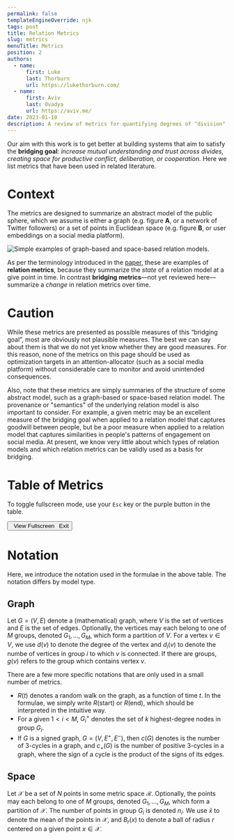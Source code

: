 ```yaml
---
permalink: false
templateEngineOverride: njk
tags: post
title: Relation Metrics
slug: metrics
menuTitle: Metrics
position: 2
authors:
  - name:
      first: Luke
      last: Thorburn
      url: https://lukethorburn.com/
  - name:
      first: Aviv
      last: Ovadya
      url: https://aviv.me/
date: 2023-01-10
description: A review of metrics for quantifying degrees of "division" or "polarization".
---
```

Our aim with this work is to get better at building systems that aim to satisfy the **bridging goal**: *increase mutual understanding and trust across divides, creating space for productive conflict, deliberation, or cooperation.* Here we list metrics that have been used in related literature. 


# Context

The metrics are designed to summarize an abstract model of the public sphere, which we assume is either a graph (e.g. figure **A**, or a network of Twitter followers) or a set of points in Euclidean space (e.g. figure **B**, or user embeddings on a social media platform).

<div class="fig outset-2">
	<img src="/img/model-types.png" alt="Simple examples of graph-based and space-based relation models." />
</div>

As per the terminology introduced in the [paper](/files/bridging-systems-working-paper.pdf), these are examples of **relation metrics**, because they summarize the *state* of a relation model at a give point in time. In contrast **bridging metrics**—not yet reviewed here—summarize a *change* in relation metrics over time.

<div class="spacer"></div>


# Caution

While these metrics are presented as possible measures of this “bridging goal”,  most are obviously not plausible measures. The best we can say about them is that we do not yet know whether they are good measures. For this reason, none of the metrics on this page should be used as optimization targets in an attention-allocator (such as a social media platform) without considerable care to monitor and avoid unintended consequences.

Also, note that these metrics are simply summaries of the structure of some abstract model, such as a graph-based or space-based relation model. The provenance or "semantics" of the underlying relation model is also important to consider. For example, a given metric may be an excellent measure of the bridging goal when applied to a relation model that captures goodwill between people, but be a poor measure when applied to a relation model that captures similarities in people's patterns of engagement on social media. At present, we know very little about which types of relation models and which relation metrics can be validly used as a basis for bridging.

<div class="spacer"></div>

# Table of Metrics

To toggle fullscreen mode, use your `Esc` key or the purple button in the table.

<div class="outer-wrap" id="table-of-metrics">
	<button onclick="document.querySelector('html').classList.toggle('fullscreen')">
		<span class="expand"><i class="fas fa-expand-wide"></i>&ensp;View Fullscreen</span>
		<span class="compress"><i class="fas fa-compress-wide"></i>&ensp;Exit</span>
	</button>
	<div class="inner-wrap"></div>
</div>
<script src="/js/metrics-table.js"></script>

<div class="spacer"></div>

# Notation

Here, we introduce the notation used in the formulae in the above table. The notation differs by model type.

## Graph

Let $G=(V,E)$ denote a (mathematical) graph, where $V$ is the set of vertices and $E$ is the set of edges. Optionally, the vertices may each belong to one of $M$ groups, denoted $G_1,\dots,G_M$, which form a partition of $V$. For a vertex $v\in V$, we use $d(v)$ to denote the degree of the vertex and $d_i(v)$ to denote the numbe of vertices in group $i$ to which $v$ is connected. If there are groups, $g(v)$ refers to the group which contains vertex $v$.

There are a few more specific notations that are only used in a small number of metrics.

- $R(t)$ denotes a random walk on the graph, as a function of time $t$. In the formulae, we simply write $R(\mathsf{start})$ or $R(\mathsf{end})$, which should be interpreted in the intuitive way.
- For a given $1<i<M$, $G_i^+$ denotes the set of $k$ highest-degree nodes in group $G_i$.
- If $G$ is a signed graph, $G=(V,E^+,E^-)$, then $c(G)$ denotes is the number of 3-cycles in a graph, and $c_+(G)$ is the number of positive 3-cycles in a graph, where the sign of a cycle is the product of the signs of its edges.

## Space

Let $\mathcal{X}$ be a set of $N$ points in some metric space $\mathcal{R}$. Optionally, the points may each belong to one of $M$ groups, denoted $G_1,\dots,G_M$, which form a partition of $\mathcal{X}$. The number of points in group $G_i$ is denoted $n_i$. We use $\bar{x}$ to denote the mean of the points in $\mathcal{X}$, and $B_r(x)$ to denote a ball of radius $r$ centered on a given point $x\in\mathcal{X}$.